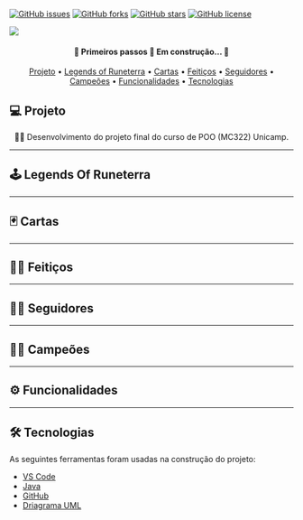 <a href="https://github.com/ra186397/projeto-mc322/issues"><img alt="GitHub issues" src="https://img.shields.io/github/issues/ra186397/projeto-mc322?style=for-the-badge"></a>
<a href="https://github.com/ra186397/projeto-mc322/network"><img alt="GitHub forks" src="https://img.shields.io/github/forks/ra186397/projeto-mc322?style=for-the-badge"></a>
<a href="https://github.com/ra186397/projeto-mc322/stargazers"><img alt="GitHub stars" src="https://img.shields.io/github/stars/ra186397/projeto-mc322?style=for-the-badge"></a>
<a href="https://github.com/ra186397/projeto-mc322"><img alt="GitHub license" src="https://img.shields.io/github/license/ra186397/projeto-mc322?color=1&style=for-the-badge"></a>


<img src="https://gamehall.com.br/wp-content/uploads/2019/10/Legends-of-Runeterra-Banner.jpg"/>

<h4 align="center"> 
	🚧 Primeiros passos 🚀 Em construção...  🚧
</h4>

<p align="center">
 <a href="#-Projeto">Projeto</a> •
 <a href="#-Legends-Of-Runeterra">Legends of Runeterra</a> •
 <a href="#-Cartas">Cartas</a> • 
 <a href="#-Feitiços">Feitiços</a> • 
 <a href="#-Seguidores">Seguidores</a> • 
 <a href="#-Campões">Campeões</a> • 
 <a href="#-funcionalidades">Funcionalidades</a> •
 <a href="#-Tecnologias">Tecnologias</a>
</p>

## 💻 Projeto
<p align="center">👨‍💻 Desenvolvimento do projeto final do curso de POO (MC322) Unicamp.</p>

---

## 🕹 Legends Of Runeterra

---

## 🃏 Cartas

---

## 🧙‍♂ Feitiços

---

## 💂‍♂️ Seguidores

---

## 🦸‍♂️ Campeões

---

## ⚙️ Funcionalidades

---

## 🛠 Tecnologias

As seguintes ferramentas foram usadas na construção do projeto:

- [VS Code](https://code.visualstudio.com/)
- [Java](https://www.java.com/pt-BR/)
- [GitHub](https://github.com)
- [Driagrama UML](https://app.diagrams.net/)

